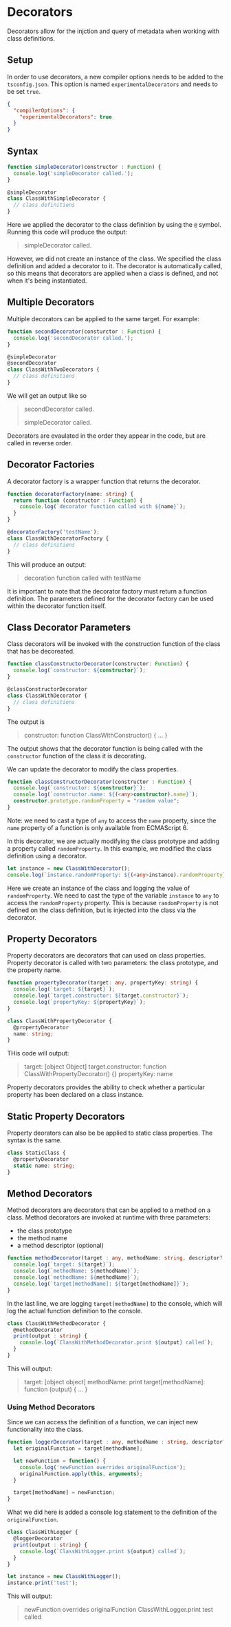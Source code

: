 # Decorators

Decorators allow for the injction and query of metadata when working with class definitions.

## Setup

In order to use decorators, a new compiler options needs to be added to the `tsconfig.json`. This option is named `experimentalDecorators` and needs to be set `true`.

```json
{
  "compilerOptions": {
    "experimentalDecorators": true
  }
}
```

## Syntax

```ts
function simpleDecorator(constructor : Function) {
  console.log('simpleDecorator called.');
}

@simpleDecorator
class ClassWithSimpleDecorator {
  // class definitions
}
```

Here we applied the decorator to the class definition by using the `@` symbol. Running this code will produce the output:

> simpleDecorator called.

However, we did not create an instance of the class. We specified the class definition and added a decorator to it. The decorator is automatically called, so this means that decorators are applied when a class is defined, and not when it's being instantiated.

## Multiple Decorators

Multiple decorators can be applied to the same target. For example:

```ts
function secondDecorator(consturctor : Function) {
  console.log('secondDecorator called.');
}

@simpleDecorator
@secondDecorator
class ClassWithTwoDecorators {
  // class definitions
}
```

We will get an output like so

> secondDecorator called.
>
> simpleDecorator called.

Decorators are evaulated in the order they appear in the code, but are called in reverse order.

## Decorator Factories

A decorator factory is a wrapper function that returns the decorator.

```ts
function decoratorFactory(name: string) {
  return function (constructor : Function) {
    console.log(`decorator function called with ${name}`);
  }
}

@decoratorFactory('testName');
class ClassWithDecoratorFactory {
  // class definitions
}
```

This will produce an output:

> decoration function called with testName

It is important to note that the decorator factory must return a function definition. The parameters defined for the decorator factory can be used within the decorator function itself.

## Class Decorator Parameters

Class decorators will be invoked with the construction function of the class that has be decoreated.

```ts
function classConstructorDecorator(constructor: Function) {
  console.log(`constructor: ${constructor}`);
}

@classConstructorDecorator
class ClassWithDecorator {
  // class definitions
}
```

The output is

> constructor: function ClassWithConstructor() { ... }

The output shows that the decorator function is being called with the `constructor` function of the class it is decorating.

We can update the decorator to modify the class properties.

```ts
function classConstructorDecorator(constructor : Function) {
  console.log(`constructor: ${constructor}`);
  console.log(`constructor.name: ${(<any>constructor).name}`);
  constructor.prototype.randomProperty = "random value";
}
```

Note: we need to cast a type of `any` to access the `name` property, since the `name` property of a function is only available from ECMAScript 6.

In this decorator, we are actually modifying the class prototype and adding a property called `randomProperty`. In this example, we modified the class definition using a decorator.

```ts
let instance = new ClassWithDecorator();
console.log(`instance.randomProperty: ${(<any>instance).randomProperty}`);
```

Here we create an instance of the class and logging the value of `randomProperty`. We need to cast the type of the variable `instance` to `any` to access the `randomProperty` property. This is because `randomProperty` is not defined on the class definition, but is injected into the class via the decorator.

## Property Decorators

Property decorators are decorators that can used on class properties. Property decorator is called with two parameters: the class prototype, and the property name.

```ts
function propertyDecorator(target: any, propertyKey: string) {
  console.log(`target: ${target}`);
  console.log(`target.constructor: ${target.constructor}`);
  console.log(`propertyKey: ${propertyKey}`);
}

class ClassWithPropertyDecorator {
  @propertyDecorator
  name: string;
}
```

THis code will output:

> target: [object Object]
> target.constructor: function ClassWithPropertyDecorator() {}
> propertyKey: name

Property decorators provides the ability to check whether a particular property has been declared on a class instance.

## Static Property Decorators

Property deorators can also be be applied to static class properties. The syntax is the same.

```ts
class StaticClass {
  @propertyDecorator
  static name: string;
}
```

## Method Decorators

Method decorators are decorators that can be applied to a method on a class. Method decorators are invoked at runtime with three parameters:

- the class prototype
- the method name
- a method descriptor (optional)

```ts
function methodDecorator(target : any, methodName: string, descriptor? : PropertyDescriptor) {
  console.log(`target: ${target}`);
  console.log(`methodName: ${methodName}`);
  console.log(`methodName: ${methodName}`);
  console.log(`target[methodName]: ${target[methodName]}`);
}
```

In the last line, we are logging `target[methodName]` to the console, which will log the actual function definition to the console.

```ts
class ClassWithMethodDecorator {
  @methodDecorator
  print(output : string) {
    console.log(`ClassWithMethodDecorator.print ${output} called`);
  }
}
```

This will output:

> target: [object object]
> methodName: print
> target[methodName]: function (output) { ... }

### Using Method Decorators

Since we can access the definition of a function, we can inject new functionality into the class.

```ts
function loggerDecorator(target : any, methodName : string, descriptor?: PropertyDescriptor) {
  let originalFunction = target[methodName];

  let newFunction = function() {
    console.log('newFunction overrides originalFunction');
    originalFunction.apply(this, arguments);
  }

  target[methodName] = newFunction;
}
```

What we did here is added a console log statement to the definition of the `originalFunction`.

```ts
class ClassWithLogger {
  @loggerDecorator
  print(output : string) {
    console.log(`ClassWithLogger.print ${output} called`);
  }
}

let instance = new ClassWithLogger();
instance.print('test');
```

This will output:

> newFunction overrides originalFunction
> ClassWithLogger.print test called